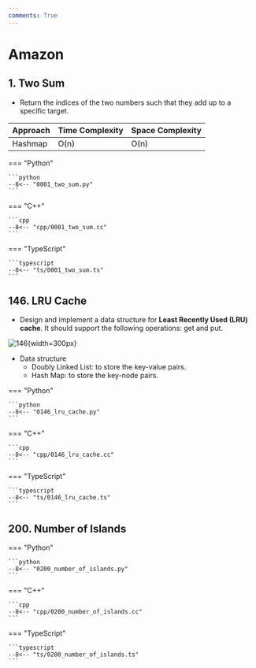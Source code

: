 ```yaml
---
comments: True
---
```


# Amazon

## 1. Two Sum

-   Return the indices of the two numbers such that they add up to a specific target.

| Approach | Time Complexity | Space Complexity |
| -------- | --------------- | ---------------- |
| Hashmap  | O(n)            | O(n)             |

=== "Python"

    ```python
    --8<-- "0001_two_sum.py"
    ```

=== "C++"

    ```cpp
    --8<-- "cpp/0001_two_sum.cc"
    ```

=== "TypeScript"

    ```typescript
    --8<-- "ts/0001_two_sum.ts"
    ```

## 146. LRU Cache

-   Design and implement a data structure for **Least Recently Used (LRU) cache**. It should support the following operations: get and put.

![146](https://miro.medium.com/v2/resize:fit:650/0*fOwBd3z0XtHh7WN1.png){width=300px}

-   Data structure
    -   Doubly Linked List: to store the key-value pairs.
    -   Hash Map: to store the key-node pairs.

=== "Python"

    ```python
    --8<-- "0146_lru_cache.py"
    ```

=== "C++"

    ```cpp
    --8<-- "cpp/0146_lru_cache.cc"
    ```

=== "TypeScript"

    ```typescript
    --8<-- "ts/0146_lru_cache.ts"
    ```

## 200. Number of Islands

=== "Python"

    ```python
    --8<-- "0200_number_of_islands.py"
    ```

=== "C++"

    ```cpp
    --8<-- "cpp/0200_number_of_islands.cc"
    ```

=== "TypeScript"

    ```typescript
    --8<-- "ts/0200_number_of_islands.ts"
    ```
